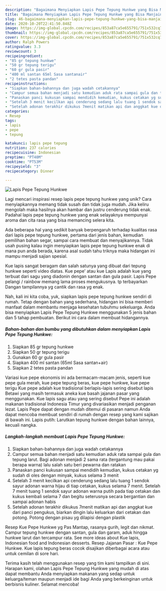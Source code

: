 ```yaml
---
description: "Bagaimana Menyiapkan Lapis Pepe Tepung Hunkwe yang Bisa Manjain Lidah"
title: "Bagaimana Menyiapkan Lapis Pepe Tepung Hunkwe yang Bisa Manjain Lidah"
slug: 46-bagaimana-menyiapkan-lapis-pepe-tepung-hunkwe-yang-bisa-manjain-lidah
date: 2020-10-20T22:41:50.848Z
image: https://img-global.cpcdn.com/recipes/853a87ca5e655791/751x532cq70/lapis-pepe-tepung-hunkwe-foto-resep-utama.jpg
thumbnail: https://img-global.cpcdn.com/recipes/853a87ca5e655791/751x532cq70/lapis-pepe-tepung-hunkwe-foto-resep-utama.jpg
cover: https://img-global.cpcdn.com/recipes/853a87ca5e655791/751x532cq70/lapis-pepe-tepung-hunkwe-foto-resep-utama.jpg
author: Ralph Powers
ratingvalue: 3.3
reviewcount: 3
recipeingredient:
- "85 gr tepung hunkwe"
- "50 gr tepung terigu"
- "60 gr gula pasir"
- "400 ml santan 65ml Sasa santanair"
- "2 tetes pasta pandan"
recipeinstructions:
- "Siapkan bahan-bahannya dan juga wadah cetakannya"
- "Campur semua bahan menjadi satu kemudian aduk rata sampai gula dan tepung larut. Bagi adonan menjadi 2 sama rata (tergantung mau pakai berapa warna) lalu salah satu beri pewarna dan ratakan"
- "Panaskan panci kukusan sampai mendidih kemudian, kukus cetakan yg sudah di oles dengan minyak, kukus selama 3 menit"
- "Setelah 3 menit kecilkan api cenderung sedang lalu tuang 1 sendok sayur adonan warna hijau di tiap cetakan, kukus selama 7 menit. Setelah 7 menit tuang 1 sendok sayur adonan warna putih pada tiap cetakan dan kukus kembali selama 7 dan begitu seterusnya secara bergantian dan sampai adonan habis"
- "Setelah adonan terakhir dikukus 7menit matikan api dan anggkat kue dari panci pengukus, biarkan dingin lalu keluarkan dari cetakan dan potong. Potong dengan pisau yg dilapisi dengan plastik"
categories:
- Resep
tags:
- lapis
- pepe
- tepung

katakunci: lapis pepe tepung 
nutrition: 237 calories
recipecuisine: Indonesian
preptime: "PT40M"
cooktime: "PT53M"
recipeyield: "3"
recipecategory: Dinner

---
```



![Lapis Pepe Tepung Hunkwe](https://img-global.cpcdn.com/recipes/853a87ca5e655791/751x532cq70/lapis-pepe-tepung-hunkwe-foto-resep-utama.jpg)

Lagi mencari inspirasi resep lapis pepe tepung hunkwe yang unik? Cara menyiapkannya memang tidak susah dan tidak juga mudah. Jika keliru mengolah maka hasilnya akan hambar dan justru cenderung tidak enak. Padahal lapis pepe tepung hunkwe yang enak selayaknya mempunyai aroma dan cita rasa yang bisa memancing selera kita.

Ada beberapa hal yang sedikit banyak berpengaruh terhadap kualitas rasa dari lapis pepe tepung hunkwe, pertama dari jenis bahan, kemudian pemilihan bahan segar, sampai cara membuat dan menyajikannya. Tidak usah pusing kalau ingin menyiapkan lapis pepe tepung hunkwe enak di mana pun anda berada, karena asal sudah tahu triknya maka hidangan ini mampu menjadi sajian spesial.

Kue lapis sangat beragam dan salah satunya yang dibuat dari tepung hunkwe seperti video diatas. Kue pepe&#39; atau kue Lapis adalah kue yang terbuat dari sagu yang diadonin dengan santan dan gula pasir. Lapis Pepe pelangi / rainbow memang lama proses mengukusnya. tp terbayarkan Dangan tampilannya yg cantik dan rasa yg enak.


Nah, kali ini kita coba, yuk, siapkan lapis pepe tepung hunkwe sendiri di rumah. Tetap dengan bahan yang sederhana, hidangan ini bisa memberi manfaat dalam membantu menjaga kesehatan tubuhmu sekeluarga. Anda bisa menyiapkan Lapis Pepe Tepung Hunkwe menggunakan 5 jenis bahan dan 5 tahap pembuatan. Berikut ini cara dalam membuat hidangannya.

<!--inarticleads1-->

##### Bahan-bahan dan bumbu yang dibutuhkan dalam menyiapkan Lapis Pepe Tepung Hunkwe:

1. Siapkan 85 gr tepung hunkwe
1. Siapkan 50 gr tepung terigu
1. Gunakan 60 gr gula pasir
1. Siapkan 400 ml santan (65ml Sasa santan+air)
1. Siapkan 2 tetes pasta pandan


Variasi kue pepe ekonomis ini ada bermacam-macam jenis, seperti kue pepe gula merah, kue pepe tepung beras, kue pepe hunkwe, kue pepe terigu Kue pepe adalah kue tradisional berlapis-lapis sering disebut lapis Betawi yang masih termasuk aneka kue basah jajanan pasar yang menggunakan. Kue lapis sagu atau yang sering disebut Pepe ini adalah makanan tradisional Indonesia Timur yang divariasikan menjadi penganan lezat. Lapis Pepe dapat dengan mudah ditemui di pasaran namun Anda dapat mencoba membuat sendiri di rumah dengan resep yang kami sajikan di bawah ini. Lapis putih: Larutkan tepung hunkwe dengan bahan lainnya, kecuali nangka. 

<!--inarticleads2-->

##### Langkah-langkah membuat Lapis Pepe Tepung Hunkwe:

1. Siapkan bahan-bahannya dan juga wadah cetakannya
1. Campur semua bahan menjadi satu kemudian aduk rata sampai gula dan tepung larut. Bagi adonan menjadi 2 sama rata (tergantung mau pakai berapa warna) lalu salah satu beri pewarna dan ratakan
1. Panaskan panci kukusan sampai mendidih kemudian, kukus cetakan yg sudah di oles dengan minyak, kukus selama 3 menit
1. Setelah 3 menit kecilkan api cenderung sedang lalu tuang 1 sendok sayur adonan warna hijau di tiap cetakan, kukus selama 7 menit. Setelah 7 menit tuang 1 sendok sayur adonan warna putih pada tiap cetakan dan kukus kembali selama 7 dan begitu seterusnya secara bergantian dan sampai adonan habis
1. Setelah adonan terakhir dikukus 7menit matikan api dan anggkat kue dari panci pengukus, biarkan dingin lalu keluarkan dari cetakan dan potong. Potong dengan pisau yg dilapisi dengan plastik


Resep Kue Pepe Hunkwe yg Pas Mantap, rasanya gurih, legit dan nikmat. Campur tepung hunkwe dengan santan, gula dan garam, aduk hingga hunkwe larut dan tercampur rata. See more ideas about Kue lapis, Indonesian food and Indonesian desserts. Resep Jajanan Pasar : Kue Pepe Hunkwe. Kue lapis tepung beras cocok disajikan diberbagai acara atau untuk cemilan di sore hari. 

Terima kasih telah menggunakan resep yang tim kami tampilkan di sini. Harapan kami, olahan Lapis Pepe Tepung Hunkwe yang mudah di atas dapat membantu Anda menyiapkan makanan yang sedap untuk keluarga/teman maupun menjadi ide bagi Anda yang berkeinginan untuk berbisnis kuliner. Selamat mencoba!
